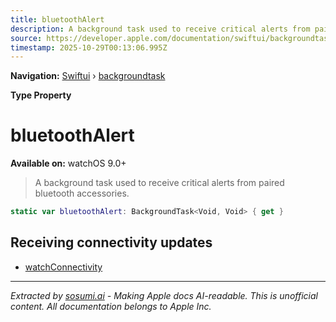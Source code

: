 ```yaml
---
title: bluetoothAlert
description: A background task used to receive critical alerts from paired bluetooth accessories.
source: https://developer.apple.com/documentation/swiftui/backgroundtask/bluetoothalert
timestamp: 2025-10-29T00:13:06.995Z
---
```


**Navigation:** [Swiftui](/documentation/swiftui) › [backgroundtask](/documentation/swiftui/backgroundtask)

**Type Property**

# bluetoothAlert

**Available on:** watchOS 9.0+

> A background task used to receive critical alerts from paired bluetooth accessories.

```swift
static var bluetoothAlert: BackgroundTask<Void, Void> { get }
```

## Receiving connectivity updates

- [watchConnectivity](/documentation/swiftui/backgroundtask/watchconnectivity)

---

*Extracted by [sosumi.ai](https://sosumi.ai) - Making Apple docs AI-readable.*
*This is unofficial content. All documentation belongs to Apple Inc.*

